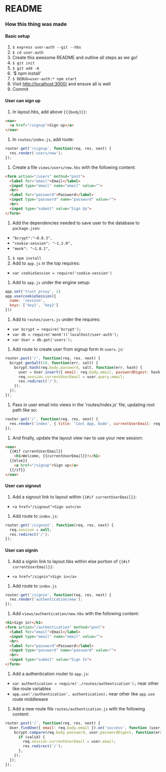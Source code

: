 # README

### How this thing was made

#### Basic setup
1. `$ express user-auth --git --hbs`
1. `$ cd user-auth`
1. Create this awesome README and outline all steps as we go!
1. `$ git init`
1. `$ git add -A`
1. '$ npm install'
1. `$ DEBUG=user-auth:* npm start`
1. Visit [http://localhost:3000/](http://localhost:3000/) and ensure all is well
1. Commit

#### User can sign up
1. In layout.hbs, add above `{{{body}}}`:

  ```html
  <nav>
    <a href="/signup">Sign up</a>
  </nav>
  ```

1. In `routes/index.js`, add route:

  ```js
  router.get('/signup', function(req, res, next) {
    res.render('users/new');
  });
  ```

1. Create a file `views/users/new.hbs` with the following content:

  ```html
  <form action="/users" method="post">
    <label for="email">Email</label>
    <input type="email" name="email" value="">
    <br>
    <label for="password">Password</label>
    <input type="password" name="password" value="">
    <br>
    <input type="submit" value="Sign Up">
  </form>
  ```

1. Add the dependencies needed to save user to the database to `package.json`:
  * `"bcrypt":"~0.8.3",`
  * `"cookie-session": "~1.2.0",`
  * `"monk": "~1.0.1",`
1. `$ npm install`
1. Add to `app.js` in the top requires:
  * `var cookieSession = require('cookie-session')`
1. Add to `app.js` under the engine setup:

  ```js
  app.set('trust proxy', 1)
  app.use(cookieSession({
    name: 'session',
    keys: ['key1', 'key2']
  }))
  ```

1. Add to `routes/users.js` under the requires:
  * `var bcrypt = require('bcrypt');`
  * `var db = require('monk')('localhost/user-auth');`
  * `var User = db.get('users');`
1. Add route to create user from signup form in `users.js`:

  ```js
  router.post('/', function(req, res, next) {
    bcrypt.genSalt(10, function(err, salt) {
      bcrypt.hash(req.body.password, salt, function(err, hash) {
        user = User.insert({ email: req.body.email, passwordDigest: hash });
        req.session.currentUserEmail = user.query.email;
        res.redirect('/');
      });
    });
  });
  ```

1.  Pass in user email into views in the 'routes/index.js' file, updating root path like so:

  ```js
  router.get('/', function(req, res, next) {
    res.render('index', { title: 'Cool App, Dude', currentUserEmail: req.session.currentUserEmail});
  });
  ```

1. And finally, update the layout view nav to use your new session:

  ```html
  <nav>
    {{#if currentUserEmail}}
      <h1>Welcome, {{currentUserEmail}}!</h1>
    {{else}}
      <a href="/signup">Sign up</a>
    {{/if}}
  </nav>
  ```

#### User can signout
1. Add a signout link to layout within `{{#if currentUserEmail}}`:
  * `<a href="/signout">Sign out</a>`
1. Add route to `index.js`:

  ```js
  router.get('/signout', function(req, res, next) {
    req.session = null;
    res.redirect('/');
  });
  ```

#### User can signin
1. Add a signin link to layout.hbs within else portion of `{{#if currentUserEmail}}`:
  * `<a href="/signin">Sign in</a>`
1. Add route to `index.js`

  ```js
  router.get('/signin', function(req, res, next) {
    res.render('authentication/new');
  });
  ```

1. Add `views/authentication/new.hbs` with the following content:

  ```html
  <h1>Sign in!</h1>
  <form action="/authentication" method="post">
    <label for="email">Email</label>
    <input type="email" name="email" value="">
    <br>
    <label for="password">Password</label>
    <input type="password" name="password" value="">
    <br>
    <input type="submit" value="Sign In">
  </form>
  ```

1. Add a authentication router to `app.js`:
  * `var authentication = require('./routes/authentication');` near other like route variables
  * `app.use('/authentication', authentication);` near other like `app.use` route middleware
1. Add a new route file `routes/authentication.js` with the following content:

  ```js
  router.post('/', function(req, res, next) {
    User.findOne({ email: req.body.email }).on('success', function (user) {
      bcrypt.compare(req.body.password, user.passwordDigest, function(err, valid) {
        if (valid) {
          req.session.currentUserEmail = user.email;
          res.redirect('/');
        };
      });
    });
  });
  ```
